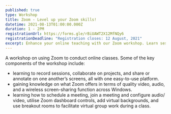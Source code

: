 ```yaml
---
published: true
type: Workshop
title: Zoom - Level up your Zoom skills!
datetime: 2021-08-13T01:00:00.000Z
duration: 1 - 2PM
registrationUrl: https://forms.gle/rBiUAWT2X12MfNQy6
registrationDeadline: "Registration closes: 12 August, 2021"
excerpt: Enhance your online teaching with our Zoom workshop. Learn session recording, screen sharing, scheduling, audio/video configuration, virtual backgrounds, and breakout room management.
---
```


A workshop on using Zoom to conduct online classes. Some of the key components of the workshop include:

- learning to record sessions, collaborate on projects, and share or annotate on one another’s screens, all with one easy-to-use platform.
- gaining knowledge on what Zoom offers in terms of quality video, audio, and a wireless screen-sharing function across Windows.
- learning how to schedule a meeting, join a meeting and configure audio/ video, utilise Zoom dashboard controls, add virtual backgrounds, and use breakout rooms to facilitate virtual group work during a class.
